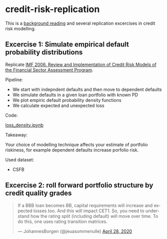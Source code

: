 # credit-risk-replication

This is a [background reading](background.md)
and several replication excercises in credit risk modelling.

## Excercise 1: Simulate empirical default probability distributions

Replicate [IMF 2006. Review and Implementation of Credit Risk Models of the Financial Sector
Assessment Program](https://www.imf.org/external/pubs/ft/wp/2006/wp06134.pdf).

Pipeline:

- We start with indepndent defaults and then move to dependent defaults
- We simulate defaults in a given loan portfolio with known PD
- We plot empiric default probability density functions
- We calculate expected and unexpected loss

Code:

[loss_density.ipynb](https://colab.research.google.com/drive/1xJCGGFTVd6hPqa2F_v5VwXwsU5qlNIi5#scrollTo=UWg1dhYasQQx)

Takeaway:

Your choice of modelling technique affects your estimate of portfolio riskiness,
for example dependent defaults increase porfolio risk.

Used dataset:

- CSFB 

## Excercise 2: roll forward portfolio structure by credit quality grades

<blockquote class="twitter-tweet"><p lang="en" dir="ltr">If a BBB loan becomes BB, capital requirements will increase and expected losses too. And this will impact CET1. So, you need to understand how the rating split (including default) will move over time. To do this, one uses rating transition matrices.</p>&mdash; JohannesBorgen (@jeuasommenulle) <a href="https://twitter.com/jeuasommenulle/status/1255122789960429572?ref_src=twsrc%5Etfw">April 28, 2020</a></blockquote> <script async src="https://platform.twitter.com/widgets.js" charset="utf-8"></script> 
